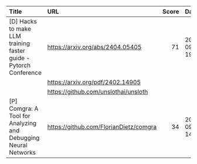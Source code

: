 | Title                                                            | URL                                    |   Score | Date                |
|:-----------------------------------------------------------------|:---------------------------------------|--------:|:--------------------|
| [D] Hacks to make LLM training faster guide - Pytorch Conference | https://arxiv.org/abs/2404.05405       |      71 | 2024-09-18 19:06:53 |
|                                                                  | https://arxiv.org/pdf/2402.14905       |         |                     |
|                                                                  | https://github.com/unslothai/unsloth   |         |                     |
| [P] Comgra: A Tool for Analyzing and Debugging Neural Networks   | https://github.com/FlorianDietz/comgra |      34 | 2024-09-19 14:07:03 |